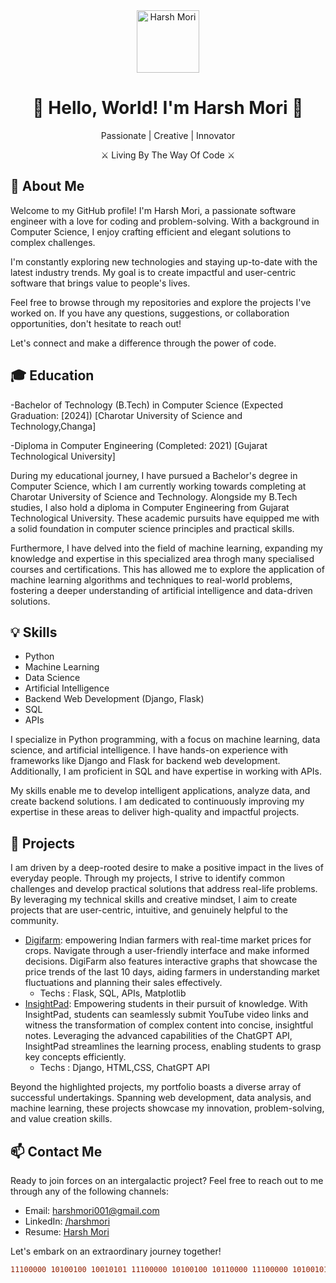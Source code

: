 <div align="center">
  <img src="https://avatars.githubusercontent.com/u/46750824?v=4" alt="Harsh Mori" width="100" height="100">
  <h1>🌟 Hello, World! I'm Harsh Mori 🌟</h1>
  <p>Passionate | Creative | Innovator</p>
  <p>⚔️ Living By The Way Of Code ⚔️</p>
</div>

## 🚀 About Me
Welcome to my GitHub profile! I'm Harsh Mori, a passionate software engineer with a love for coding and problem-solving. With a background in Computer Science, I enjoy crafting efficient and elegant solutions to complex challenges.

I'm constantly exploring new technologies and staying up-to-date with the latest industry trends. My goal is to create impactful and user-centric software that brings value to people's lives.

Feel free to browse through my repositories and explore the projects I've worked on. If you have any questions, suggestions, or collaboration opportunities, don't hesitate to reach out!

Let's connect and make a difference through the power of code.

## 🎓 Education
-Bachelor of Technology (B.Tech) in Computer Science (Expected Graduation: [2024]) [Charotar University of Science and Technology,Changa]

-Diploma in Computer Engineering (Completed: 2021) [Gujarat Technological University]

During my educational journey, I have pursued a Bachelor's degree in Computer Science, which I am currently working towards completing at Charotar University of Science and Technology. Alongside my B.Tech studies, I also hold a diploma in Computer Engineering from Gujarat Technological University. These academic pursuits have equipped me with a solid foundation in computer science principles and practical skills.

Furthermore, I have delved into the field of machine learning, expanding my knowledge and expertise in this specialized area throgh many specialised courses and certifications. This has allowed me to explore the application of machine learning algorithms and techniques to real-world problems, fostering a deeper understanding of artificial intelligence and data-driven solutions.

## 💡 Skills
- Python
- Machine Learning
- Data Science
- Artificial Intelligence
- Backend Web Development (Django, Flask)
- SQL
- APIs

I specialize in Python programming, with a focus on machine learning, data science, and artificial intelligence. I have hands-on experience with frameworks like Django and Flask for backend web development. Additionally, I am proficient in SQL and have expertise in working with APIs.

My skills enable me to develop intelligent applications, analyze data, and create backend solutions. I am dedicated to continuously improving my expertise in these areas to deliver high-quality and impactful projects.



## 🚀 Projects
I am driven by a deep-rooted desire to make a positive impact in the lives of everyday people. Through my projects, I strive to identify common challenges and develop practical solutions that address real-life problems. By leveraging my technical skills and creative mindset, I aim to create projects that are user-centric, intuitive, and genuinely helpful to the community.

- [Digifarm](http://digifarm.pythonanywhere.com/): empowering Indian farmers with real-time market prices for crops. Navigate through a user-friendly interface and make informed decisions. DigiFarm also features interactive graphs that showcase the price trends of the last 10 days, aiding farmers in understanding market fluctuations and planning their sales effectively.
  - Techs : Flask, SQL, APIs, Matplotlib
- [InsightPad](https://insight-pad.vercel.app/): Empowering students in their pursuit of knowledge. With InsightPad, students can seamlessly submit YouTube video links and witness the transformation of complex content into concise, insightful notes. Leveraging the advanced capabilities of the ChatGPT API, InsightPad streamlines the learning process, enabling students to grasp key concepts efficiently.
  - Techs : Django, HTML,CSS, ChatGPT API

Beyond the highlighted projects, my portfolio boasts a diverse array of successful undertakings. Spanning web development, data analysis, and machine learning, these projects showcase my innovation, problem-solving, and value creation skills.

## 📫 Contact Me

Ready to join forces on an intergalactic project? Feel free to reach out to me through any of the following channels:

- Email: [harshmori001@gmail.com](mailto:harshmori001@gmail.com)
- LinkedIn: [/harshmori](https://www.linkedin.com/in/harshmori/)
- Resume: [Harsh Mori](https://drive.google.com/file/d/1bmRPwg5KAJ8bABLoojfP3iDfE39_iiVO/view)

Let's embark on an extraordinary journey together!


```diff
11100000 10100100 10010101 11100000 10100100 10110000 11100000 10100101 10001101 11100000 10100100 10101110 11100000 10100100 10100011 11100000 10100101 10001101 11100000 10100100 10101111 11100000 10100101 10000111 11100000 10100100 10110101 11100000 10100100 10111110 11100000 10100100 10100111 11100000 10100100 10111111 11100000 10100100 10010101 11100000 10100100 10111110 11100000 10100100 10110000 11100000 10100100 10111000 11100000 10100101 10001101 11100000 10100100 10100100 11100000 10100101 10000111 00100000 11100000 10100100 10101110 11100000 10100100 10111110 00100000 11100000 10100100 10101011 11100000 10100100 10110010 11100000 10100101 10000111 11100000 10100100 10110111 11100000 10100101 10000001 00100000 11100000 10100100 10010101 11100000 10100100 10100110 11100000 10100100 10111110 11100000 10100100 10011010 11100000 10100100 10101000 11100000 10100101 10100100 00001101 00001010 00001101 00001010 11100000 10100100 10101110 11100000 10100100 10111110 00100000 11100000 10100100 10010101 11100000 10100100 10110000 11100000 10100101 10001101 11100000 10100100 10101110 11100000 10100100 10101011 11100000 10100100 10110010 11100000 10100100 10111001 11100000 10100101 10000111 11100000 10100100 10100100 11100000 10100101 10000001 11100000 10100100 10110000 11100000 10100101 10001101 11100000 10100100 10101101 11100000 10100101 10000010 11100000 10100100 10110000 11100000 10100101 10001101 11100000 10100100 10101110 11100000 10100100 10111110 00100000 11100000 10100100 10100100 11100000 10100101 10000111 00100000 11100000 10100100 10111000 11100000 10100100 10011001 11100000 10100101 10001101 11100000 10100100 10010111 11100000 10100101 10001011 11100000 10100100 10111101 11100000 10100100 10111000 11100000 10100101 10001101 11100000 10100100 10100100 11100000 10100101 10001101 11100000 10100100 10110101 11100000 10100100 10010101 11100000 10100100 10110000 11100000 10100101 10001101 11100000 10100100 10101110 11100000 10100100 10100011 11100000 10100100 10111111 11100000 10100101 10100100 11100000 10100101 10100100 00110010 00101110 00110100 00110111 11100000 10100101 10100100 11100000 10100101 10100100
```
